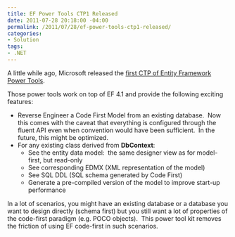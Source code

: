 ```yaml
---
title: EF Power Tools CTP1 Released
date: 2011-07-28 20:18:00 -04:00
permalink: /2011/07/28/ef-power-tools-ctp1-released/
categories:
- Solution
tags:
- .NET
---
```

<p>A little while ago, Microsoft released the <a title="EF Power Tools Visual Studio Gallery Download" href="http://visualstudiogallery.msdn.microsoft.com/72a60b14-1581-4b9b-89f2-846072eff19d" target="_blank">first CTP of Entity Framework Power Tools</a>.</p>  <p>Those power tools work on top of EF 4.1 and provide the following exciting features:</p>  <ul>   <li>Reverse Engineer a Code First Model from an existing database.&#160; Now this comes with the caveat that everything is configured through the fluent API even when convention would have been sufficient.&#160; In the future, this might be optimized. </li>    <li>For any existing class derived from <strong>DbContext</strong>:       <ul>       <li>See the entity data model:&#160; the same designer view as for model-first, but read-only</li>        <li>See corresponding EDMX (XML representation of the model)</li>        <li>See SQL DDL (SQL schema generated by Code First)</li>        <li>Generate a pre-compiled version of the model to improve start-up performance</li>     </ul>   </li> </ul>  <p>In a lot of scenarios, you might have an existing database or a database you want to design directly (schema first) but you still want a lot of properties of the code-first paradigm (e.g. POCO objects).&#160; This power tool kit removes the friction of using EF code-first in such scenarios.</p>